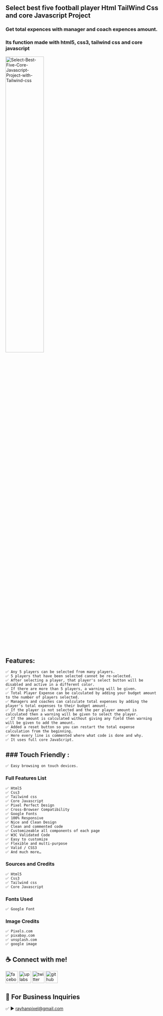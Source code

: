 ## Select best five football player Html TailWind Css and core Javascript Project
### Get total expences with manager and coach expences amount.
### Its function made with html5, css3, tailwind css and core javascript
<img src="https://i.ibb.co/85GmMvs/Screenshot-2023-05-29-at-13-08-41-Select-Best-Five-Core-Javascript-Project-with-Tailwind-css.png" alt="Select-Best-Five-Core-Javascript-Project-with-Tailwind-css" width="50%" />

## Features:
    ✅ Any 5 players can be selected from many players.
    ✅ 5 players that have been selected cannot be re-selected.
    ✅ After selecting a player, that player's select button will be disabled and active in a different color.
    ✅ If there are more than 5 players, a warning will be given.
    ✅ Total Player Expense can be calculated by adding your budget amount to the number of players selected.
    ✅ Managers and coaches can calculate total expenses by adding the player's total expenses to their budget amount.
    ✅ If the player is not selected and the per player amount is calculated then a warning will be given to select the player.
    ✅ If the amount is calculated without giving any field then warning will be given to add the amount.
    ✅ Added a reset button so you can restart the total expense calculation from the beginning.
    ✅ Here every line is commented where what code is done and why.
    ✅ It uses full core JavaScript.

## ### Touch Friendly :
    ✅ Easy browsing on touch devices.

### Full Features List
    ✅ Html5
    ✅ Css3
    ✅ Tailwind css
    ✅ Core Javascript
    ✅ Pixel Perfect Design
    ✅ Cross-Browser Compatibility
    ✅ Google Fonts
    ✅ 100% Responsive
    ✅ Nice and Clean Design
    ✅ Clean and commented code
    ✅ Customizeable all components of each page
    ✅ W3C Validated Code
    ✅ Easy to customize
    ✅ Flexible and multi-purpose
    ✅ Valid / CSS3
    ✅ And much more…

### Sources and Credits
    ✅ Html5
    ✅ Css3
    ✅ Tailwind css
    ✅ Core Javascript

### Fonts Used
    ✅ Google Font

### Image Credits
    ✅ Pixels.com
    ✅ pixabay.com
    ✅ unsplash.com
    ✅ google image


## ☕ Connect with me!
[<img src='https://camo.githubusercontent.com/2d1ffa69dd491ebeca01b2098cf8233dd09950ff5895abccd5b455ca442abc59/68747470733a2f2f696d672e736869656c64732e696f2f62616467652f46616365626f6f6b2d3138373746323f7374796c653d666f722d7468652d6261646765266c6f676f3d66616365626f6f6b266c6f676f436f6c6f723d7768697465' alt='facebook' height='40'>](https://www.facebook.com/rayhanpixel/)  [<img src='https://i.ibb.co/yFxY48P/Untitled-1.jpg' alt='uplabs' height='40'>](https://www.uplabs.com/cyber_art)  [<img src='https://camo.githubusercontent.com/5d03c86f6a75f7cbe80d135d9162fbf6dc46a31253cf30a8e9bb8279b4d574d3/68747470733a2f2f696d672e736869656c64732e696f2f62616467652f547769747465722d3144413146323f7374796c653d666f722d7468652d6261646765266c6f676f3d74776974746572266c6f676f436f6c6f723d7768697465' alt='twitter' height='40'>](https://twitter.com/rayhan_munshi/)  [<img src='https://camo.githubusercontent.com/bd2bd127c104ba5c98bb12c70801b075aee1f040009089510f69554300e7ff41/68747470733a2f2f696d672e736869656c64732e696f2f62616467652f4769742d4630353033323f7374796c653d666f722d7468652d6261646765266c6f676f3d676974266c6f676f436f6c6f723d7768697465' alt='github' height='40'>](https://github.com/amirayhan/)


## 📧 For Business Inquiries 
✅  ► rayhanpixel@gmail.com

